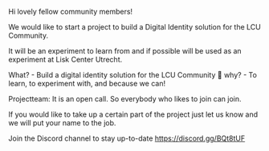 Hi lovely fellow community members! 

We would like to start a project to build a Digital Identity solution for the LCU Community.

It will be an experiment to learn from and if possible will be used as an experiment at Lisk Center Utrecht. 

What? - Build a digital identity solution for the LCU Community :hammer: 
why?  - To learn, to experiment with, and because we can! 

Projectteam:
It is an open call. So everybody who likes to join can join. 

If you would like to take up a certain part of the project just let us know and we will put your name to the job.

Join the Discord channel to stay up-to-date  https://discord.gg/BQt8tUF
